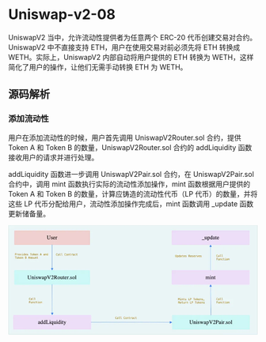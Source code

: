 # Uniswap-v2-08

UniswapV2 当中，允许流动性提供者为任意两个 ERC-20 代币创建交易对合约。
UniswapV2 中不直接支持 ETH，用户在使用交易对前必须先将 ETH 转换成 WETH。实际上，UniswapV2 内部自动将用户提供的 ETH 转换为 WETH，这样简化了用户的操作，让他们无需手动转换 ETH 为 WETH。

## 源码解析

### 添加流动性

用户在添加流动性的时候，用户首先调用 UniswapV2Router.sol 合约，提供 Token A 和 Token B 的数量，UniswapV2Router.sol 合约的 addLiquidity 函数接收用户的请求并进行处理。

addLiquidity 函数进一步调用 UniswapV2Pair.sol 合约，在 UniswapV2Pair.sol 合约中，调用 mint 函数执行实际的流动性添加操作，mint 函数根据用户提供的 Token A 和 Token B 的数量，计算应铸造的流动性代币（LP 代币）的数量，并将这些 LP 代币分配给用户，流动性添加操作完成后，mint 函数调用 _update 函数更新储备量。

![addLiquidity](./docs/img/addLiquidity.png)
